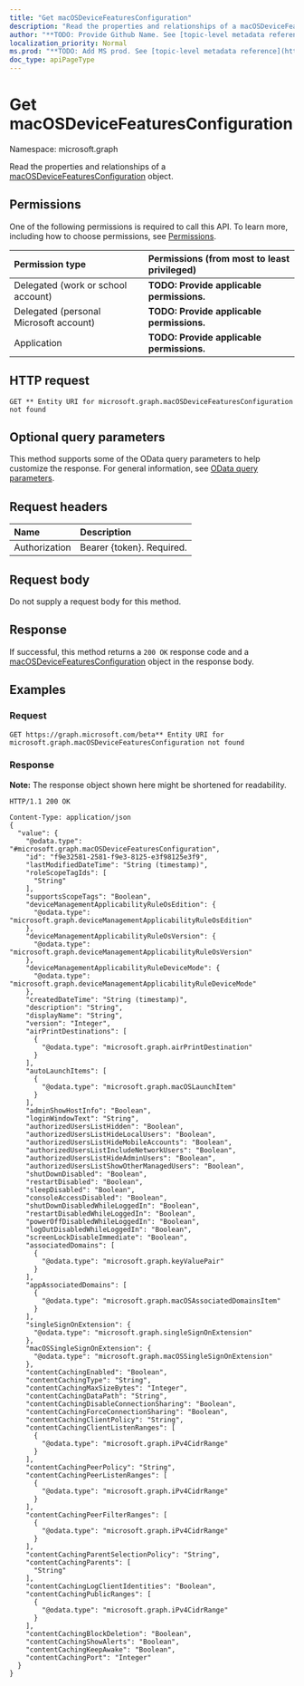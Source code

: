 ```yaml
---
title: "Get macOSDeviceFeaturesConfiguration"
description: "Read the properties and relationships of a macOSDeviceFeaturesConfiguration object."
author: "**TODO: Provide Github Name. See [topic-level metadata reference](https://msgo.azurewebsites.net/add/document/guidelines/metadata.html#topic-level-metadata)**"
localization_priority: Normal
ms.prod: "**TODO: Add MS prod. See [topic-level metadata reference](https://msgo.azurewebsites.net/add/document/guidelines/metadata.html#topic-level-metadata)**"
doc_type: apiPageType
---
```


# Get macOSDeviceFeaturesConfiguration
Namespace: microsoft.graph

Read the properties and relationships of a [macOSDeviceFeaturesConfiguration](../resources/macosdevicefeaturesconfiguration.md) object.

## Permissions
One of the following permissions is required to call this API. To learn more, including how to choose permissions, see [Permissions](/graph/permissions-reference).

|Permission type|Permissions (from most to least privileged)|
|:---|:---|
|Delegated (work or school account)|**TODO: Provide applicable permissions.**|
|Delegated (personal Microsoft account)|**TODO: Provide applicable permissions.**|
|Application|**TODO: Provide applicable permissions.**|

## HTTP request

<!-- {
  "blockType": "ignored"
}
-->
``` http
GET ** Entity URI for microsoft.graph.macOSDeviceFeaturesConfiguration not found
```

## Optional query parameters
This method supports some of the OData query parameters to help customize the response. For general information, see [OData query parameters](/graph/query-parameters).

## Request headers
|Name|Description|
|:---|:---|
|Authorization|Bearer {token}. Required.|

## Request body
Do not supply a request body for this method.

## Response

If successful, this method returns a `200 OK` response code and a [macOSDeviceFeaturesConfiguration](../resources/macosdevicefeaturesconfiguration.md) object in the response body.

## Examples

### Request
<!-- {
  "blockType": "request",
  "name": "get_macosdevicefeaturesconfiguration"
}
-->
``` http
GET https://graph.microsoft.com/beta** Entity URI for microsoft.graph.macOSDeviceFeaturesConfiguration not found
```


### Response
**Note:** The response object shown here might be shortened for readability.
<!-- {
  "blockType": "response",
  "truncated": true,
  "@odata.type": "microsoft.graph.macOSDeviceFeaturesConfiguration"
}
-->
``` http
HTTP/1.1 200 OK

Content-Type: application/json
{
  "value": {
    "@odata.type": "#microsoft.graph.macOSDeviceFeaturesConfiguration",
    "id": "f9e32581-2581-f9e3-8125-e3f98125e3f9",
    "lastModifiedDateTime": "String (timestamp)",
    "roleScopeTagIds": [
      "String"
    ],
    "supportsScopeTags": "Boolean",
    "deviceManagementApplicabilityRuleOsEdition": {
      "@odata.type": "microsoft.graph.deviceManagementApplicabilityRuleOsEdition"
    },
    "deviceManagementApplicabilityRuleOsVersion": {
      "@odata.type": "microsoft.graph.deviceManagementApplicabilityRuleOsVersion"
    },
    "deviceManagementApplicabilityRuleDeviceMode": {
      "@odata.type": "microsoft.graph.deviceManagementApplicabilityRuleDeviceMode"
    },
    "createdDateTime": "String (timestamp)",
    "description": "String",
    "displayName": "String",
    "version": "Integer",
    "airPrintDestinations": [
      {
        "@odata.type": "microsoft.graph.airPrintDestination"
      }
    ],
    "autoLaunchItems": [
      {
        "@odata.type": "microsoft.graph.macOSLaunchItem"
      }
    ],
    "adminShowHostInfo": "Boolean",
    "loginWindowText": "String",
    "authorizedUsersListHidden": "Boolean",
    "authorizedUsersListHideLocalUsers": "Boolean",
    "authorizedUsersListHideMobileAccounts": "Boolean",
    "authorizedUsersListIncludeNetworkUsers": "Boolean",
    "authorizedUsersListHideAdminUsers": "Boolean",
    "authorizedUsersListShowOtherManagedUsers": "Boolean",
    "shutDownDisabled": "Boolean",
    "restartDisabled": "Boolean",
    "sleepDisabled": "Boolean",
    "consoleAccessDisabled": "Boolean",
    "shutDownDisabledWhileLoggedIn": "Boolean",
    "restartDisabledWhileLoggedIn": "Boolean",
    "powerOffDisabledWhileLoggedIn": "Boolean",
    "logOutDisabledWhileLoggedIn": "Boolean",
    "screenLockDisableImmediate": "Boolean",
    "associatedDomains": [
      {
        "@odata.type": "microsoft.graph.keyValuePair"
      }
    ],
    "appAssociatedDomains": [
      {
        "@odata.type": "microsoft.graph.macOSAssociatedDomainsItem"
      }
    ],
    "singleSignOnExtension": {
      "@odata.type": "microsoft.graph.singleSignOnExtension"
    },
    "macOSSingleSignOnExtension": {
      "@odata.type": "microsoft.graph.macOSSingleSignOnExtension"
    },
    "contentCachingEnabled": "Boolean",
    "contentCachingType": "String",
    "contentCachingMaxSizeBytes": "Integer",
    "contentCachingDataPath": "String",
    "contentCachingDisableConnectionSharing": "Boolean",
    "contentCachingForceConnectionSharing": "Boolean",
    "contentCachingClientPolicy": "String",
    "contentCachingClientListenRanges": [
      {
        "@odata.type": "microsoft.graph.iPv4CidrRange"
      }
    ],
    "contentCachingPeerPolicy": "String",
    "contentCachingPeerListenRanges": [
      {
        "@odata.type": "microsoft.graph.iPv4CidrRange"
      }
    ],
    "contentCachingPeerFilterRanges": [
      {
        "@odata.type": "microsoft.graph.iPv4CidrRange"
      }
    ],
    "contentCachingParentSelectionPolicy": "String",
    "contentCachingParents": [
      "String"
    ],
    "contentCachingLogClientIdentities": "Boolean",
    "contentCachingPublicRanges": [
      {
        "@odata.type": "microsoft.graph.iPv4CidrRange"
      }
    ],
    "contentCachingBlockDeletion": "Boolean",
    "contentCachingShowAlerts": "Boolean",
    "contentCachingKeepAwake": "Boolean",
    "contentCachingPort": "Integer"
  }
}
```

